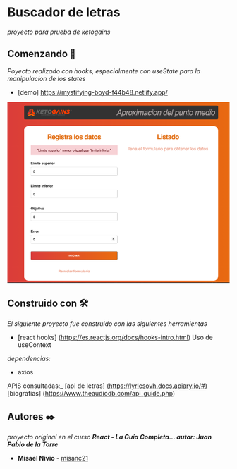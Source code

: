# Buscador de letras
_proyecto para prueba de ketogains_ 

## Comenzando 🚀
_Poyecto realizado con hooks, especialmente con useState para la manipulacion de los states_ 

* [demo] https://mystifying-boyd-f44b48.netlify.app/

![myimage-alt-tag](/imgdemo.png)

## Construido con 🛠️
_El siguiente proyecto fue construido con las siguientes herramientas_
* [react hooks] (https://es.reactjs.org/docs/hooks-intro.html) Uso de useContext

_dependencias:_
* axios

APIS consultadas:_
[api de letras] (https://lyricsovh.docs.apiary.io/#)
[biografias] (https://www.theaudiodb.com/api_guide.php)

## Autores ✒️

_proyecto original en el curso **React - La Guía Completa... autor: Juan Pablo de la Torre**_

* **Misael Nivio**  - [misanc21](https://github.com/misanc21)
